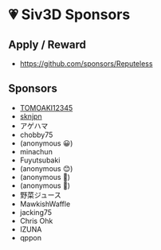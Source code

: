 
# 💗 Siv3D Sponsors

## Apply / Reward
- https://github.com/sponsors/Reputeless


## Sponsors
- [TOMOAKI12345](https://github.com/TOMOAKI12345)
- [sknjpn](https://twitter.com/sknjpn)
- アゲハマ
- chobby75
- (anonymous 😀)
- minachun
- Fuyutsubaki
- (anonymous 😊)
- (anonymous 🐝)
- (anonymous 🐠)
- 野菜ジュース
- MawkishWaffle
- jacking75
- Chris Ohk
- IZUNA
- qppon
